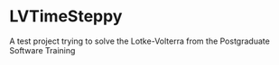 # LVTimeSteppy
A test project trying to solve the Lotke-Volterra from the Postgraduate Software Training

